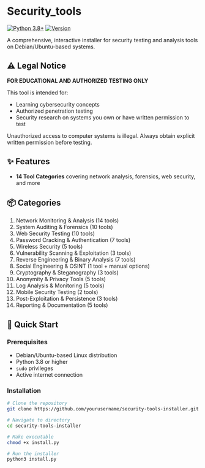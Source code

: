 # Security_tools

[![Python 3.8+](https://img.shields.io/badge/python-3.8+-blue.svg)](https://www.python.org/downloads/)
[![Version](https://img.shields.io/badge/version-2.0.0-green.svg)](https://github.com/yourusername/security-tools-installer/releases)

A comprehensive, interactive installer for security testing and analysis tools on Debian/Ubuntu-based systems.

## ⚠️ Legal Notice

**FOR EDUCATIONAL AND AUTHORIZED TESTING ONLY**

This tool is intended for:
- Learning cybersecurity concepts
- Authorized penetration testing
- Security research on systems you own or have written permission to test

Unauthorized access to computer systems is illegal. Always obtain explicit written permission before testing.

## ✨ Features

- **14 Tool Categories** covering network analysis, forensics, web security, and more

## 📦 Categories

1. Network Monitoring & Analysis (14 tools)
2. System Auditing & Forensics (10 tools)
3. Web Security Testing (10 tools)
4. Password Cracking & Authentication (7 tools)
5. Wireless Security (5 tools)
6. Vulnerability Scanning & Exploitation (3 tools)
7. Reverse Engineering & Binary Analysis (7 tools)
8. Social Engineering & OSINT (1 tool + manual options)
9. Cryptography & Steganography (3 tools)
10. Anonymity & Privacy Tools (5 tools)
11. Log Analysis & Monitoring (5 tools)
12. Mobile Security Testing (2 tools)
13. Post-Exploitation & Persistence (3 tools)
14. Reporting & Documentation (5 tools)

## 🚀 Quick Start

### Prerequisites

- Debian/Ubuntu-based Linux distribution
- Python 3.8 or higher
- `sudo` privileges
- Active internet connection

### Installation

```bash
# Clone the repository
git clone https://github.com/yourusername/security-tools-installer.git

# Navigate to directory
cd security-tools-installer

# Make executable
chmod +x install.py

# Run the installer
python3 install.py
